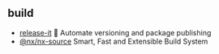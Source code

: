 ## build

- [release-it](https://github.com/release-it/release-it) 🚀 Automate versioning and package publishing
- [@nx/nx-source](https://github.com/nrwl/nx) Smart, Fast and Extensible Build System